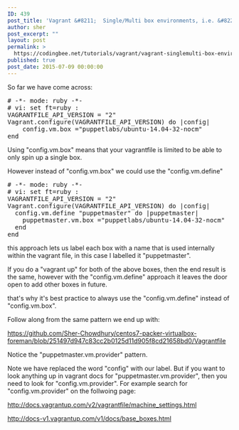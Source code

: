 ```yaml
---
ID: 439
post_title: 'Vagrant &#8211;  Single/Multi box environments, i.e. &#8220;config.vm.box&#8221; verses &#8220;config.vm.define&#8221;'
author: sher
post_excerpt: ""
layout: post
permalink: >
  https://codingbee.net/tutorials/vagrant/vagrant-singlemulti-box-environments-i-e-config-vm-box-verses-config-vm-define
published: true
post_date: 2015-07-09 00:00:00
---
```

So far we have come across:

<pre>
# -*- mode: ruby -*-
# vi: set ft=ruby :
VAGRANTFILE_API_VERSION = "2"
Vagrant.configure(VAGRANTFILE_API_VERSION) do |config|
    config.vm.box ="puppetlabs/ubuntu-14.04-32-nocm"
end
</pre>

Using "config.vm.box" means that your vagrantfile is limited to be able to only spin up a single box. 

However instead of "config.vm.box" we could use the "config.vm.define"

<pre>
# -*- mode: ruby -*-
# vi: set ft=ruby :
VAGRANTFILE_API_VERSION = "2"
Vagrant.configure(VAGRANTFILE_API_VERSION) do |config|
  config.vm.define "puppetmaster" do |puppetmaster|
    puppetmaster.vm.box ="puppetlabs/ubuntu-14.04-32-nocm"
  end
end
</pre>


this approach lets us label each box with a name that is used internally within the vagrant file, in this case I labelled it "puppetmaster". 


If you do a "vagrant up" for both of the above boxes, then the end result is the same, however with the "config.vm.define" approach it leaves the door open to add other boxes in future.

that's why it's best practice to always use the "config.vm.define" instead of "config.vm.box".

Follow along from the same pattern we end up with:


https://github.com/Sher-Chowdhury/centos7-packer-virtualbox-foreman/blob/251497d947c83cc2b0125d11d905f8cd21658bd0/Vagrantfile


Notice the "puppetmaster.vm.provider" pattern. 


Note we have replaced the word "config" with our label. But if you want to look anything up in vagrant docs for "puppetmaster.vm.provider", then you need to look for "config.vm.provider". For example search for "config.vm.provider" on the follwoing page:

http://docs.vagrantup.com/v2/vagrantfile/machine_settings.html





http://docs-v1.vagrantup.com/v1/docs/base_boxes.html